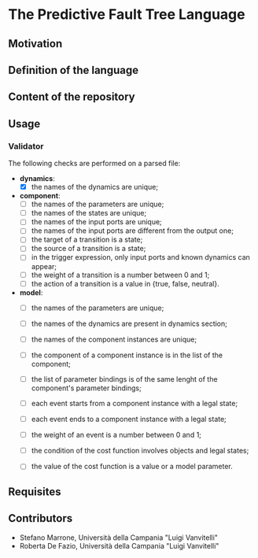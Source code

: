 # The Predictive Fault Tree Language

## Motivation

## Definition of the language

## Content of the repository


## Usage

### Validator
The following checks are performed on a parsed file:
* **dynamics**:
  * [x] the names of the dynamics are unique;
* **component**:
  * [ ] the names of the parameters are unique;
  * [ ] the names of the states are unique;
  * [ ] the names of the input ports are unique;
  * [ ] the names of the input ports are different from the output one;
  * [ ] the target of a transition is a state;
  * [ ] the source of a transition is a state;
  * [ ] in the trigger expression, only input ports and known dynamics can appear;
  * [ ] the weight of a transition is a number between 0 and 1;
  * [ ] the action of a transition is a value in {true, false, neutral}.
* **model**: 
  * [ ] the names of the parameters are unique;
  * [ ] the names of the dynamics are present in dynamics section;
  * [ ] the names of the component instances are unique;
  * [ ] the component of a component instance is in the list of the component;
  * [ ] the list of parameter bindings is of the same lenght of the component's parameter bindings;
  * [ ] each event starts from a component instance with a legal state;
  * [ ] each event ends to a component instance with a legal state;
  * [ ] the weight of an event is a number between 0 and 1;
  * [ ] the condition of the cost function involves objects and legal states;
  * [ ] the value of the cost function is a value or a model parameter.


## Requisites


## Contributors
* Stefano Marrone, Università della Campania "Luigi Vanvitelli"
* Roberta De Fazio, Università della Campania "Luigi Vanvitelli"


